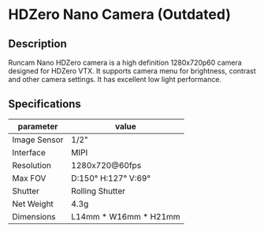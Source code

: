 # HDZero Nano Camera (Outdated)

## Description

Runcam Nano HDZero camera is a high definition 1280x720p60 camera designed for HDZero VTX. It supports camera menu for brightness, contrast and other camera settings. It has excellent low light performance.

## Specifications

| parameter    | value                    |
| ------------ | ------------------------ |
| Image Sensor | 1/2"                     |
| Interface    | MIPI                     |
| Resolution   | 1280x720@60fps           |
| Max FOV      | D:150° H:127° V:69°      |
| Shutter      | Rolling Shutter          |
| Net Weight   | 4.3g                     |
| Dimensions   | L14mm * W16mm * H21mm    |
